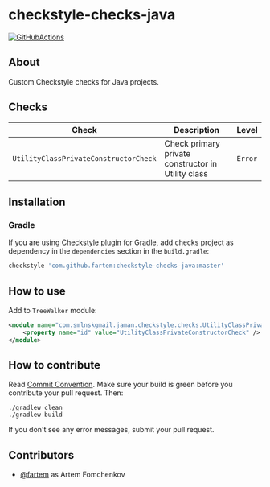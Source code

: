 # checkstyle-checks-java

[![GitHubActions](https://github.com/fartem/checkstyle-checks-java/workflows/Build/badge.svg)](https://github.com/fartem/checkstyle-checks-hava/actions?query=workflow%3ABuild)

## About

Custom Checkstyle checks for Java projects.

## Checks

| Check | Description | Level |
| --- | --- | --- |
| `UtilityClassPrivateConstructorCheck` | Check primary private constructor in Utility class | `Error` |

## Installation

### Gradle

If you are using [Checkstyle plugin]() for Gradle, add checks project as dependency in the `dependencies` section in the `build.gradle`:

```groovy
checkstyle 'com.github.fartem:checkstyle-checks-java:master'
```

## How to use

Add to `TreeWalker` module:

```xml
<module name="com.smlnskgmail.jaman.checkstyle.checks.UtilityClassPrivateConstructorCheck">
    <property name="id" value="UtilityClassPrivateConstructorCheck" />
</module>
```

## How to contribute

Read [Commit Convention](https://github.com/fartem/repository-rules/blob/master/commit-convention/COMMIT_CONVENTION.md). Make sure your build is green before you contribute your pull request. Then:

```shell
./gradlew clean
./gradlew build
```

If you don't see any error messages, submit your pull request.

## Contributors

- [@fartem](https://github.com/fartem) as Artem Fomchenkov
